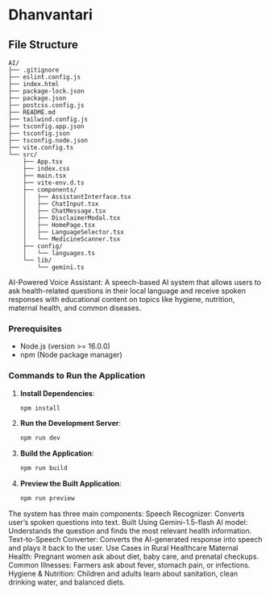 # Dhanvantari

## File Structure

```
AI/
├── .gitignore
├── eslint.config.js
├── index.html
├── package-lock.json
├── package.json
├── postcss.config.js
├── README.md
├── tailwind.config.js
├── tsconfig.app.json
├── tsconfig.json
├── tsconfig.node.json
├── vite.config.ts
└── src/
    ├── App.tsx
    ├── index.css
    ├── main.tsx
    ├── vite-env.d.ts
    ├── components/
    │   ├── AssistantInterface.tsx
    │   ├── ChatInput.tsx
    │   ├── ChatMessage.tsx
    │   ├── DisclaimerModal.tsx
    │   ├── HomePage.tsx
    │   ├── LanguageSelector.tsx
    │   └── MedicineScanner.tsx
    ├── config/
    │   └── languages.ts
    └── lib/
        └── gemini.ts
```


AI-Powered Voice Assistant: A speech-based AI system that allows users to ask health-related questions in their local language and receive spoken responses with educational content on topics like hygiene, nutrition, maternal health, and common diseases.

### Prerequisites
- Node.js (version >= 16.0.0)
- npm (Node package manager)

### Commands to Run the Application
1. **Install Dependencies**: 
   ```bash
   npm install
   ```
2. **Run the Development Server**: 
   ```bash
   npm run dev
   ```
3. **Build the Application**: 
   ```bash
   npm run build
   ```
4. **Preview the Built Application**: 
   ```bash
   npm run preview
   ```

The system has three main components:
Speech Recognizer: Converts user’s spoken questions into text.
Built Using Gemini-1.5-flash AI model: Understands the question and finds the most relevant health information.
Text-to-Speech Converter: Converts the AI-generated response into speech and plays it back to the user.
Use Cases in Rural Healthcare Maternal Health: Pregnant women ask about diet, baby care, and prenatal checkups.
Common Illnesses: Farmers ask about fever, stomach pain, or infections.
Hygiene & Nutrition: Children and adults learn about sanitation, clean drinking water, and balanced diets.
